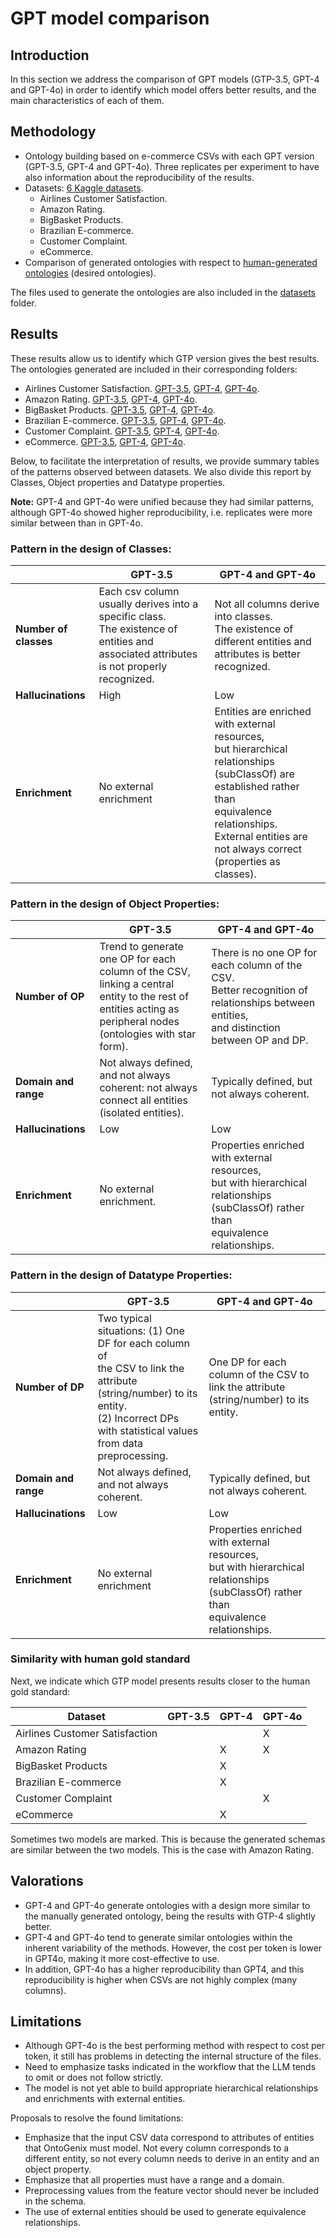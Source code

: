 # GPT model comparison

## Introduction
In this section we address the comparison of GPT models (GTP-3.5, GPT-4 and GPT-4o) in order to identify which model offers better results, and the main characteristics of each of them.

## Methodology
- Ontology building based on e-commerce CSVs with each GPT version (GPT-3.5, GPT-4 and GPT-4o). Three replicates per experiment to have also information about the reproducibility of the results.
- Datasets: [6 Kaggle datasets](https://github.com/jesualdotomasfernandezbreis/KGCF/blob/66d0dac8e32ff5671cd90b254394fbfafadb0dba/workpackages/WP1/Deliverables/D1.2/Datasets/README.md).
    -   Airlines Customer Satisfaction.
    -   Amazon Rating.
    -   BigBasket Products.
    -   Brazilian E-commerce.
    -   Customer Complaint.
    -   eCommerce.
- Comparison of generated ontologies with respect to [human-generated ontologies](https://github.com/jesualdotomasfernandezbreis/KGCF/tree/66d0dac8e32ff5671cd90b254394fbfafadb0dba/workpackages/WP1/Deliverables/D1.2/Datasets) (desired ontologies).

The files used to generate the ontologies are also included in the [datasets](../datasets/) folder.


## Results
These results allow us to identify which GTP version gives the best results. The ontologies generated are included in their corresponding folders:
-   Airlines Customer Satisfaction. [GPT-3.5](./AirlinesCustomerSatisfaction/3.5/), [GPT-4](./AirlinesCustomerSatisfaction/4/), [GPT-4o](./AirlinesCustomerSatisfaction/4o/).
-   Amazon Rating. [GPT-3.5](./AmazonRating/3.5/), [GPT-4](./AmazonRating/4/), [GPT-4o](./AmazonRating/4o/).
-   BigBasket Products. [GPT-3.5](./BigBasketProducts/3.5/), [GPT-4](./BigBasketProducts/4/), [GPT-4o](./BigBasketProducts/4o/).
-   Brazilian E-commerce. [GPT-3.5](./BrazilianE-commerce/3.5/), [GPT-4](./BrazilianE-commerce/4/), [GPT-4o](./BrazilianE-commerce/4o/).
-   Customer Complaint. [GPT-3.5](./CustomerComplaint/3.5/), [GPT-4](./CustomerComplaint/4/), [GPT-4o](./CustomerComplaint/4o/).
-   eCommerce. [GPT-3.5](./eCommerce/3.5/), [GPT-4](./eCommerce/4/), [GPT-4o](./eCommerce/4o/).

Below, to facilitate the interpretation of results, we provide summary tables of the patterns observed between datasets. We also divide this report by Classes, Object properties and Datatype properties.

**Note:** GPT-4 and GPT-4o were unified because they had similar patterns, although GPT-4o showed higher reproducibility, i.e. replicates were more similar between than in GPT-4o. 

### Pattern in the design of Classes:

|                       | **GPT-3.5**                                                      | **GPT-4 and GPT-4o**                                                                                   |
|-----------------------|------------------------------------------------------------------|--------------------------------------------------------------------------------------------------------|
| **Number of classes** | Each csv column usually derives into a specific class. <br>The existence of entities and associated attributes is not properly recognized. | Not all columns derive into classes. <br>The existence of different entities and attributes is better recognized. |
| **Hallucinations**    | High                                                             | Low                                                                                                    |
| **Enrichment**        | No external enrichment                                           | Entities are enriched with external resources, <br>but hierarchical relationships (subClassOf) are established rather than <br>equivalence relationships. <br>External entities are not always correct (properties as classes). |


### Pattern in the design of Object Properties:

|                        | **GPT-3.5**                                                         | **GPT-4 and GPT-4o**                                                                                            |
|------------------------|---------------------------------------------------------------------|-----------------------------------------------------------------------------------------------------------------|
| **Number of OP**       | Trend to generate one OP for each column of the CSV, <br>linking a central entity to the rest of entities acting as <br>peripheral nodes (ontologies with star form). | There is no one OP for each column of the CSV. <br>Better recognition of relationships between entities, <br>and distinction between OP and DP. | There is no one OP for each column of the CSV. <br>Better recognition of relationships between entities, and distinction between OP and DP. |
| **Domain and range**   | Not always defined, and not always coherent: not always <br>connect all entities (isolated entities). | Typically defined, but not always coherent. | 
| **Hallucinations**     | Low                             | Low                        |
| **Enrichment**         | No external enrichment.         | Properties enriched with external resources, <br>but with hierarchical relationships (subClassOf) rather than <br>equivalence relationships. |


### Pattern in the design of Datatype Properties:

|                        | **GPT-3.5**                                                   | **GPT-4 and GPT-4o**                                                                                   |
|------------------------|---------------------------------------------------------------|--------------------------------------------------------------------------------------------------------|
| **Number of DP**       | Two typical situations: (1) One DF for each column of <br>the CSV to link the attribute (string/number) to its entity. <br>(2) Incorrect DPs with statistical values from data preprocessing. | One DP for each column of the CSV to link the attribute (string/number) to its entity.      |
| **Domain and range**   | Not always defined, and not always coherent.                  | Typically defined, but not always coherent.                                                            |
| **Hallucinations**     | Low                                                           | Low                                                                                                    |
| **Enrichment**         | No external enrichment                                        | Properties enriched with external resources, <br>but with hierarchical relationships (subClassOf) rather than <br>equivalence relationships. |


### Similarity with human gold standard

Next, we indicate which GTP model presents results closer to the human gold standard:

| **Dataset**                       | **GPT-3.5** | **GPT-4** | **GPT-4o** |
|-----------------------------------|-------------|-----------|------------|
| Airlines Customer Satisfaction    |             |           |     X      |
| Amazon Rating                     |             |     X     |     X      |
| BigBasket Products                |             |     X     |            |
| Brazilian E-commerce              |             |     X     |            |
| Customer Complaint                |             |           |     X      |
| eCommerce                         |             |     X     |            |

Sometimes two models are marked. This is because the generated schemas are similar between the two models. This is the case with Amazon Rating.


## Valorations

- GPT-4 and GPT-4o generate ontologies with a design more similar to the manually generated ontology, being the results with GTP-4 slightly better.
- GPT-4 and GPT-4o tend to generate similar ontologies within the inherent variability of the methods. However, the cost per token is lower in GPT4o, making it more cost-effective to use.
- In addition, GPT-4o has a higher reproducibility than GPT4, and this reproducibility is higher when CSVs are not highly complex (many columns).


## Limitations

- Although GPT-4o is the best performing method with respect to cost per token, it still has problems in detecting the internal structure of the files.
- Need to emphasize tasks indicated in the workflow that the LLM tends to omit or does not follow strictly.
- The model is not yet able to build appropriate hierarchical relationships and enrichments with external entities.


Proposals to resolve the found limitations:
-   Emphasize that the input CSV data correspond to attributes of entities that OntoGenix must model. Not every column corresponds to a different entity, so not every column needs to derive in an entity and an object property.
-   Emphasize that all properties must have a range and a domain.
-   Preprocessing values from the feature vector should never be included in the schema.
-   The use of external entities should be used to generate equivalence relationships.
